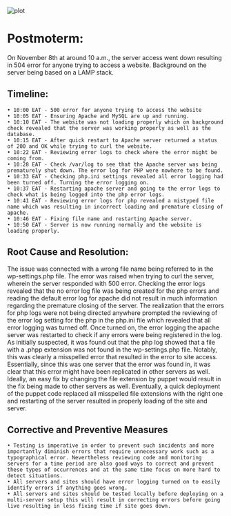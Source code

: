 ![plot](./alx-system-engineering-devops/0x19-postmortem/image.png)

<h1 align="left"> Postmoterm: </h1>

On November 8th at around 10 a.m., the server access went down resulting in 504 error for anyone trying to access a website. Background on the server being based on a LAMP stack.

<h2 align ="left"> Timeline: </h2>

    • 10:00 EAT - 500 error for anyone trying to access the website 
    • 10:05 EAT - Ensuring Apache and MySQL are up and running. 
    • 10:10 EAT - The website was not loading properly which on background check revealed that the server was working properly as well as the database. 
    • 10:15 EAT - After quick restart to Apache server returned a status of 200 and OK while trying to curl the website. 
    • 10:22 EAT - Reviewing error logs to check where the error might be coming from. 
    • 10:28 EAT - Check /var/log to see that the Apache server was being prematurely shut down. The error log for PHP were nowhere to be found. 
    • 10:33 EAT - Checking php.ini settings revealed all error logging had been turned off. Turning the error logging on. 
    • 10:37 EAT - Restarting apache server and going to the error logs to check what is being logged into the php error logs. 
    • 10:41 EAT - Reviewing error logs for php revealed a mistyped file name which was resulting in incorrect loading and premature closing of apache. 
    • 10:46 EAT - Fixing file name and restarting Apache server. 
    • 10:50 EAT - Server is now running normally and the website is loading properly. 

<h2 align="left">Root Cause and Resolution: </h2>

The issue was connected with a wrong file name being referred to in the wp-settings.php file. The error was raised when trying to curl the server, wherein the server responded with 500 error. 
Checking the error logs revealed that the no error log file was being created for the php errors and reading the default error log for apache did not result in much information regarding the premature closing of the server. 
The realization that the errors for php logs were not being directed anywhere prompted the reviewing of the error log setting for the php in the php.ini file which revealed that all error logging was turned off. 
Once turned on, the error logging the apache server was restarted to check if any errors were being registered in the log. As initially suspected, it was found out that the php log showed that a file with a .phpp extension was not found in the wp-settings.php file. Notably, this was clearly a misspelled error that resulted in the error to site access. Essentially, since this was one server that the error was found in, it was clear that this error might have been replicated in other servers as well. Ideally, an easy fix by changing the file extension by puppet would result in the fix being made to other servers as well. 
Eventually, a quick deployment of the puppet code replaced all misspelled file extensions with the right one and restarting of the server resulted in properly loading of the site and server.

<h2 align="left">Corrective and Preventive Measures </h2>

    • Testing is imperative in order to prevent such incidents and more importantly diminish errors that require unnecessary work such as a typographical error. Nevertheless reviewing code and monitoring servers for a time period are also good ways to correct and prevent these types of occurrences and at the same time focus on more hard to detect situations. 
    • All servers and sites should have error logging turned on to easily identify errors if anything goes wrong. 
    • All servers and sites should be tested locally before deploying on a multi-server setup this will result in correcting errors before going live resulting in less fixing time if site goes down. 
